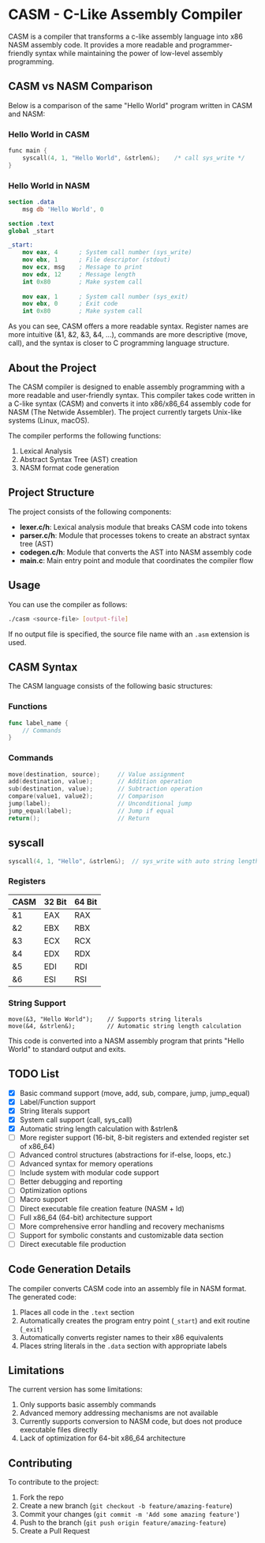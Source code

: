 # CASM - C-Like Assembly Compiler

CASM is a compiler that transforms a c-like assembly language into x86 NASM assembly code. It provides a more readable and programmer-friendly syntax while maintaining the power of low-level assembly programming.

## CASM vs NASM Comparison

Below is a comparison of the same "Hello World" program written in CASM and NASM:

### Hello World in CASM
``` c
func main {
    syscall(4, 1, "Hello World", &strlen&);    /* call sys_write */
}
```

### Hello World in NASM
```nasm
section .data
    msg db 'Hello World', 0

section .text
global _start

_start:
    mov eax, 4      ; System call number (sys_write)
    mov ebx, 1      ; File descriptor (stdout)
    mov ecx, msg    ; Message to print
    mov edx, 12     ; Message length
    int 0x80        ; Make system call
    
    mov eax, 1      ; System call number (sys_exit)
    mov ebx, 0      ; Exit code
    int 0x80        ; Make system call
```

As you can see, CASM offers a more readable syntax. Register names are more intuitive (&1, &2, &3, &4, ...), commands are more descriptive (move, call), and the syntax is closer to C programming language structure.

## About the Project

The CASM compiler is designed to enable assembly programming with a more readable and user-friendly syntax. This compiler takes code written in a C-like syntax (CASM) and converts it into x86/x86_64 assembly code for NASM (The Netwide Assembler). The project currently targets Unix-like systems (Linux, macOS).

The compiler performs the following functions:
1. Lexical Analysis
2. Abstract Syntax Tree (AST) creation
3. NASM format code generation

## Project Structure

The project consists of the following components:

- **lexer.c/h**: Lexical analysis module that breaks CASM code into tokens
- **parser.c/h**: Module that processes tokens to create an abstract syntax tree (AST)
- **codegen.c/h**: Module that converts the AST into NASM assembly code
- **main.c**: Main entry point and module that coordinates the compiler flow

## Usage

You can use the compiler as follows:

```bash
./casm <source-file> [output-file]
```

If no output file is specified, the source file name with an `.asm` extension is used.

## CASM Syntax

The CASM language consists of the following basic structures:

### Functions

```go
func label_name {
    // Commands
}
```

### Commands

``` c
move(destination, source);     // Value assignment
add(destination, value);       // Addition operation
sub(destination, value);       // Subtraction operation
compare(value1, value2);       // Comparison
jump(label);                   // Unconditional jump
jump_equal(label);             // Jump if equal
return();                      // Return
```

## syscall

```c
syscall(4, 1, "Hello", &strlen&);  // sys_write with auto string length
```

### Registers

| CASM 	| 32 Bit 	| 64 Bit 	|
|------	|--------	|--------	|
| &1   	| EAX    	| RAX    	|
| &2   	| EBX    	| RBX    	|
| &3   	| ECX    	| RCX    	|
| &4   	| EDX    	| RDX    	|
| &5   	| EDI    	| RDI    	|
| &6   	| ESI    	| RSI    	|

### String Support

```
move(&3, "Hello World");    // Supports string literals
move(&4, &strlen&);         // Automatic string length calculation
```

This code is converted into a NASM assembly program that prints "Hello World" to standard output and exits.


## TODO List

- [x] Basic command support (move, add, sub, compare, jump, jump_equal)
- [x] Label/Function support
- [x] String literals support
- [x] System call support (call, sys_call)
- [x] Automatic string length calculation with &strlen&
- [ ] More register support (16-bit, 8-bit registers and extended register set of x86_64)
- [ ] Advanced control structures (abstractions for if-else, loops, etc.)
- [ ] Advanced syntax for memory operations
- [ ] Include system with modular code support
- [ ] Better debugging and reporting
- [ ] Optimization options
- [ ] Macro support
- [ ] Direct executable file creation feature (NASM + ld)
- [ ] Full x86_64 (64-bit) architecture support
- [ ] More comprehensive error handling and recovery mechanisms
- [ ] Support for symbolic constants and customizable data section
- [ ] Direct executable file production

## Code Generation Details

The compiler converts CASM code into an assembly file in NASM format. The generated code:

1. Places all code in the `.text` section
2. Automatically creates the program entry point (`_start`) and exit routine (`_exit`)
3. Automatically converts register names to their x86 equivalents
4. Places string literals in the `.data` section with appropriate labels

## Limitations

The current version has some limitations:

1. Only supports basic assembly commands
2. Advanced memory addressing mechanisms are not available
3. Currently supports conversion to NASM code, but does not produce executable files directly
4. Lack of optimization for 64-bit x86_64 architecture

## Contributing

To contribute to the project:

1. Fork the repo
2. Create a new branch (`git checkout -b feature/amazing-feature`)
3. Commit your changes (`git commit -m 'Add some amazing feature'`)
4. Push to the branch (`git push origin feature/amazing-feature`)
5. Create a Pull Request
